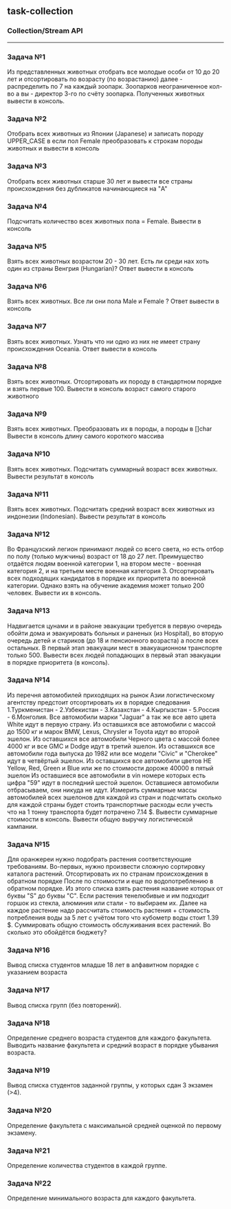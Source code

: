 ## task-collection

### Collection/Stream API

---

### Задача №1
Из представленных животных отобрать все молодые особи от 10 до 20 лет и отсортировать по возрасту (по возрастанию)
далее - распределить по 7 на каждый зоопарк. Зоопарков неограниченное кол-во а вы - директор 3-го по счёту зоопарка.
Полученных животных вывести в консоль.

### Задача №2
Отобрать всех животных из Японии (Japanese) и записать породу UPPER_CASE в если пол Female
преобразовать к строкам породы животных и вывести в консоль

### Задача №3
Отобрать всех животных старше 30 лет и вывести все страны происхождения без дубликатов начинающиеся на "A"

### Задача №4
Подсчитать количество всех животных пола = Female. Вывести в консоль

### Задача №5
Взять всех животных возрастом 20 - 30 лет. Есть ли среди нах хоть один из страны Венгрия (Hungarian)?
Ответ вывести в консоль

### Задача №6
Взять всех животных. Все ли они пола Male и Female ?
Ответ вывести в консоль

### Задача №7
Взять всех животных. Узнать что ни одно из них не имеет страну происхождения Oceania.
Ответ вывести в консоль

### Задача №8
Взять всех животных. Отсортировать их породу в стандартном порядке и взять первые 100.
Вывести в консоль возраст самого старого животного

### Задача №9
Взять всех животных. Преобразовать их в породы, а породы в []char
Вывести в консоль длину самого короткого массива

### Задача №10
Взять всех животных. Подсчитать суммарный возраст всех животных. Вывести результат в консоль

### Задача №11
Взять всех животных. Подсчитать средний возраст всех животных из индонезии (Indonesian). Вывести результат в консоль

### Задача №12
Во Французский легион принимают людей со всего света, но есть отбор по полу (только мужчины)
возраст от 18 до 27 лет. Преимущество отдаётся людям военной категории 1, на втором месте - военная категория 2,
и на третьем месте военная категория 3. Отсортировать всех подходящих кандидатов в порядке их
приоритета по военной категории. Однако взять на обучение академия может только 200 человек. Вывести их в консоль.

### Задача №13
Надвигается цунами и в районе эвакуации требуется в первую очередь обойти дома и эвакуировать больных и раненых (из Hospital),
во вторую очередь детей и стариков (до 18 и пенсионного возраста) а после всех остальных. В первый этап эвакуации мест
в эвакуационном транспорте только 500. Вывести всех людей попадающих в первый этап эвакуации в порядке приоритета (в консоль).

### Задача №14
Из перечня автомобилей приходящих на рынок Азии логистическому агентству предстоит отсортировать их в порядке следования
1.Туркменистан - 2.Узбекистан - 3.Казахстан - 4.Кыргызстан - 5.Россия - 6.Монголия.
Все автомобили марки "Jaguar" а так же все авто цвета White идут в первую страну.
Из оставшихся все автомобили с массой до 1500 кг и марок BMW, Lexus, Chrysler и Toyota идут во второй эшелон.
Из оставшихся все автомобили Черного цвета с массой более 4000 кг и все GMC и Dodge идут в третий эшелон.
Из оставшихся все автомобили года выпуска до 1982 или все модели "Civic" и "Cherokee" идут в четвёртый эшелон.
Из оставшихся все автомобили цветов НЕ Yellow, Red, Green и Blue или же по стоимости дороже 40000 в пятый эшелон
Из оставшиеся все автомобили в vin номере которых есть цифра "59" идут в последний шестой эшелон.
Оставшиеся автомобили отбрасываем, они никуда не идут.
Измерить суммарные массы автомобилей всех эшелонов для каждой из стран и подсчитать сколько для каждой страны
будет стоить транспортные расходы если учесть что на 1 тонну транспорта будет потрачено 7.14 $.
Вывести суммарные стоимости в консоль. Вывести общую выручку логистической кампании.

### Задача №15
Для оранжереи нужно подобрать растения соответствующие требованиям.
Во-первых, нужно произвести сложную сортировку каталога растений.
Отсортировать их по странам происхождения в обратном порядке
После по стоимости и еще по водопотреблению в обратном порядке.
Из этого списка взять растения название которых от буквы "S" до буквы "C".
Если растения тенелюбивые и им подходит горшок из стекла, алюминия или стали - то выбираем их.
Далее на каждое растение надо рассчитать стоимость растения + стоимость потребления воды за 5 лет c учётом того
что кубометр воды стоит 1.39 $. Суммировать общую стоимость обслуживания всех растений. Во сколько это обойдётся бюджету?

### Задача №16
Вывод списка студентов младше 18 лет в алфавитном порядке с указанием возраста

### Задача №17
Вывод списка групп (без повторений).

### Задача №18
Определение среднего возраста студентов для каждого факультета. 
Выводить название факультета и средний возраст в порядке убывания возраста.

### Задача №19
Вывод списка студентов заданной группы, у которых сдан 3 экзамен (>4). 

### Задача №20
Определение факультета с максимальной средней оценкой по первому экзамену.

### Задача №21
Определение количества студентов в каждой группе.

### Задача №22
Определение минимального возраста для каждого факультета.
